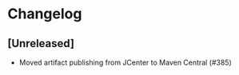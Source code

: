 # Changelog

<!--

Prepend the changelog with this template on every release.

# [Unreleased]
- Changes (<PR #>)

-->

## [Unreleased]
- Moved artifact publishing from JCenter to Maven Central (#385)